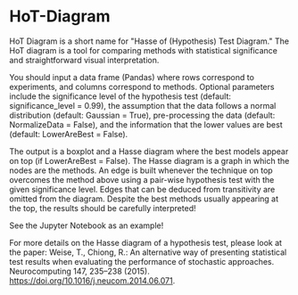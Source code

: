 # HoT-Diagram

HoT Diagram is a short name for "Hasse of (Hypothesis) Test Diagram." The HoT diagram is a tool for comparing methods with statistical significance and straightforward visual interpretation. 

You should input a data frame (Pandas) where rows correspond to experiments, and columns correspond to methods. Optional parameters include the significance level of the hypothesis test (default: significance_level = 0.99), the assumption that the data follows a normal distribution (default: Gaussian = True), pre-processing the data (default: NormalizeData = False), and the information that the lower values are best (default: LowerAreBest = False).

The output is a boxplot and a Hasse diagram where the best models appear on top (if LowerAreBest = False). The Hasse diagram is a graph in which the nodes are the methods. An edge is built whenever the technique on top overcomes the method above using  a pair-wise hypothesis test with the given significance level. Edges that can be deduced from transitivity are omitted from the diagram. Despite the best methods usually appearing at the top, the results should be carefully interpreted!

See the Jupyter Notebook as an example!

For more details on the Hasse diagram of a hypothesis test, please look at the paper: Weise, T., Chiong, R.: An alternative way of presenting statistical test results when evaluating the performance of stochastic approaches. Neurocomputing 147, 235–238 (2015). https://doi.org/10.1016/j.neucom.2014.06.071.
